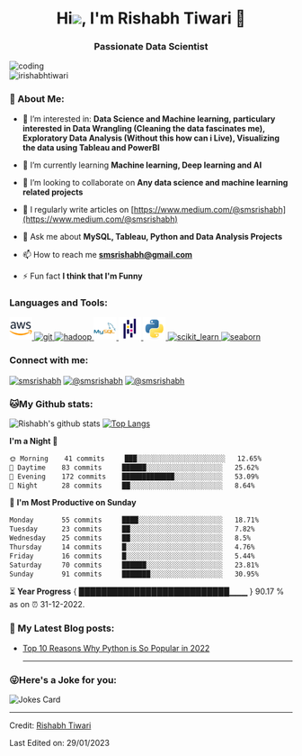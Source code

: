<h1 align="center">Hi<img src="https://github.com/TheDudeThatCode/TheDudeThatCode/blob/master/Assets/Hi.gif" width="29px">, I'm Rishabh Tiwari 🙂

<h3 align="center">Passionate Data Scientist</h3>






<img align="right" alt="coding" width="1080" src="https://cdn-images-1.medium.com/fit/t/1600/480/0*1iIDbLc3Y3q5KRkb.gif">

<p align="left"> <img src="https://komarev.com/ghpvc/?username=irishabhtiwari&label=Profile%20views&color=0e75b6&style=flat" alt="irishabhtiwari" /> </p>


### 🤵 About Me:

- 👀 I’m interested in: **Data Science and Machine learning, particulary interested in Data Wrangling (Cleaning the data fascinates me), Exploratory Data Analysis (Without this how can i Live), Visualizing the data using Tableau and PowerBI**

- 🌱 I’m currently learning **Machine learning, Deep learning and AI**

- 👯 I’m looking to collaborate on **Any data science and machine learning related projects**

- 📝 I regularly write articles on [https://www.medium.com/@smsrishabh](https://www.medium.com/@smsrishabh)

- 💬 Ask me about **MySQL, Tableau, Python and Data Analysis Projects**

- 📫 How to reach me **smsrishabh@gmail.com**

- ⚡ Fun fact **I think that I'm Funny**



<h3 align="left">Languages and Tools:</h3>
<p align="left"> <a href="https://aws.amazon.com" target="_blank" rel="noreferrer"> <img src="https://raw.githubusercontent.com/devicons/devicon/master/icons/amazonwebservices/amazonwebservices-original-wordmark.svg" alt="aws" width="40" height="40"/> </a> <a href="https://git-scm.com/" target="_blank" rel="noreferrer"> <img src="https://www.vectorlogo.zone/logos/git-scm/git-scm-icon.svg" alt="git" width="40" height="40"/> </a> <a href="https://hadoop.apache.org/" target="_blank" rel="noreferrer"> <img src="https://www.vectorlogo.zone/logos/apache_hadoop/apache_hadoop-icon.svg" alt="hadoop" width="40" height="40"/> </a> <a href="https://www.mysql.com/" target="_blank" rel="noreferrer"> <img src="https://raw.githubusercontent.com/devicons/devicon/master/icons/mysql/mysql-original-wordmark.svg" alt="mysql" width="40" height="40"/> </a> <a href="https://pandas.pydata.org/" target="_blank" rel="noreferrer"> <img src="https://raw.githubusercontent.com/devicons/devicon/2ae2a900d2f041da66e950e4d48052658d850630/icons/pandas/pandas-original.svg" alt="pandas" width="40" height="40"/> </a> <a href="https://www.python.org" target="_blank" rel="noreferrer"> <img src="https://raw.githubusercontent.com/devicons/devicon/master/icons/python/python-original.svg" alt="python" width="40" height="40"/> </a> <a href="https://scikit-learn.org/" target="_blank" rel="noreferrer"> <img src="https://upload.wikimedia.org/wikipedia/commons/0/05/Scikit_learn_logo_small.svg" alt="scikit_learn" width="40" height="40"/> </a> <a href="https://seaborn.pydata.org/" target="_blank" rel="noreferrer"> <img src="https://seaborn.pydata.org/_images/logo-mark-lightbg.svg" alt="seaborn" width="40" height="40"/> </a> </p>

  <h3 align="left">Connect with me:</h3>
  <p align="left">
  <a href="https://linkedin.com/in/smsrishabh" target="blank"><img align="center" src="https://raw.githubusercontent.com/rahuldkjain/github-profile-readme-generator/master/src/images/icons/Social/linked-in-alt.svg" alt="smsrishabh" height="30" width="40" /></a>
  <a href="https://medium.com/@smsrishabh" target="blank"><img align="center" src="https://raw.githubusercontent.com/rahuldkjain/github-profile-readme-generator/master/src/images/icons/Social/medium.svg" alt="@smsrishabh" height="30" width="40" /></a>
  <a href="https://www.hackerrank.com/@smsrishabh" target="blank"><img align="center" src="https://raw.githubusercontent.com/rahuldkjain/github-profile-readme-generator/master/src/images/icons/Social/hackerrank.svg" alt="@smsrishabh" height="30" width="40" /></a>
  </p>
  
  ### 🐱My Github stats:
![Rishabh's github stats](https://github-readme-stats.vercel.app/api?username=irishabhtiwari&show_icons=true&title_color=ffc857&icon_color=8ac926&text_color=daf7dc&bg_color=151515&hide=["stars"])
[![Top Langs](https://github-readme-stats.vercel.app/api/top-langs/?username=irishabhtiwari&layout=compact&text_color=daf7dc&bg_color=151515)](https://github.com/irishabhtiwari/github-readme-stats)
 
  <!--START_SECTION:waka-->
**I'm a Night 🦉** 

```text
🌞 Morning    41 commits     ███░░░░░░░░░░░░░░░░░░░░░░   12.65% 
🌆 Daytime    83 commits     ██████░░░░░░░░░░░░░░░░░░░   25.62% 
🌃 Evening    172 commits    █████████████░░░░░░░░░░░░   53.09% 
🌙 Night      28 commits     ██░░░░░░░░░░░░░░░░░░░░░░░   8.64%

```
📅 **I'm Most Productive on Sunday** 

```text
Monday       55 commits     ████░░░░░░░░░░░░░░░░░░░░░   18.71% 
Tuesday      23 commits     ██░░░░░░░░░░░░░░░░░░░░░░░   7.82% 
Wednesday    25 commits     ██░░░░░░░░░░░░░░░░░░░░░░░   8.5% 
Thursday     14 commits     █░░░░░░░░░░░░░░░░░░░░░░░░   4.76% 
Friday       16 commits     █░░░░░░░░░░░░░░░░░░░░░░░░   5.44% 
Saturday     70 commits     ██████░░░░░░░░░░░░░░░░░░░   23.81% 
Sunday       91 commits     ███████░░░░░░░░░░░░░░░░░░   30.95%

```



<!--END_SECTION:waka-->
  
  ⏳ **Year Progress** { ███████████████████████████▁▁▁ } 90.17 % as on ⏰ 31-12-2022.
  
  ### 📕 My Latest Blog posts:
<!-- BLOG-POST-LIST:START -->
- [Top 10 Reasons Why Python is So Popular in 2022](https://medium.com/@smsrishabh/top-10-reasons-why-python-is-so-popular-in-2022-1a3baf9fd560)
  <!-- BLOG-POST-LIST:END -->
  ---

### 😜Here's a Joke for you:
<img src="https://readme-jokes.vercel.app/api" alt="Jokes Card" />

----
Credit: [Rishabh Tiwari](https://github.com/irishabhtiwari)

Last Edited on: 29/01/2023

